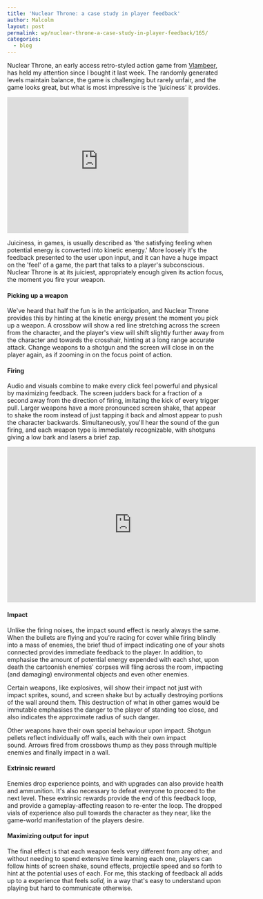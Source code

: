 ```yaml
---
title: 'Nuclear Throne: a case study in player feedback'
author: Malcolm
layout: post
permalink: wp/nuclear-throne-a-case-study-in-player-feedback/165/
categories:
  - blog
---
```


Nuclear Throne, an early access retro-styled action game from [Vlambeer][1], has held my attention since I bought it last week. The randomly generated levels maintain balance, the game is challenging but rarely unfair, and the game looks great, but what is most impressive is the 'juiciness' it provides.

<iframe width="420" height="315" src="https://www.youtube.com/embed/xn46bj4r0so" frameborder="0" allowfullscreen></iframe>

Juiciness, in games, is usually described as 'the satisfying feeling when potential energy is converted into kinetic energy.' More loosely it's the feedback presented to the user upon input, and it can have a huge impact on the 'feel' of a game, the part that talks to a player's subconscious. Nuclear Throne is at its juiciest, appropriately enough given its action focus, the moment you fire your weapon.

#### Picking up a weapon

We've heard that half the fun is in the anticipation, and Nuclear Throne provides this by hinting at the kinetic energy present the moment you pick up a weapon. A crossbow will show a red line stretching across the screen from the character, and the player's view will shift slightly further away from the character and towards the crosshair, hinting at a long range accurate attack. Change weapons to a shotgun and the screen will close in on the player again, as if zooming in on the focus point of action.

#### Firing

Audio and visuals combine to make every click feel powerful and physical by maximizing feedback. The screen judders back for a fraction of a second away from the direction of firing, imitating the kick of every trigger pull. Larger weapons have a more pronounced screen shake, that appear to shake the room instead of just tapping it back and almost appear to push the character backwards. Simultaneously, you'll hear the sound of the gun firing, and each weapon type is immediately recognizable, with shotguns giving a low bark and lasers a brief zap.

<iframe src="http://gfycat.com/ifr/ArtisticCarelessAkitainu" frameborder="0" scrolling="no" width="576" height="360" style="-webkit-backface-visibility: hidden;-webkit-transform: scale(1);" ></iframe>

#### Impact

Unlike the firing noises, the impact sound effect is nearly always the same. When the bullets are flying and you're racing for cover while firing blindly into a mass of enemies, the brief thud of impact indicating one of your shots connected provides immediate feedback to the player. In addition, to emphasise the amount of potential energy expended with each shot, upon death the cartoonish enemies' corpses will fling across the room, impacting (and damaging) environmental objects and even other enemies.

Certain weapons, like explosives, will show their impact not just with impact sprites, sound, and screen shake but by actually destroying portions of the wall around them. This destruction of what in other games would be immutable emphasises the danger to the player of standing too close, and also indicates the approximate radius of such danger.

Other weapons have their own special behaviour upon impact. Shotgun pellets reflect individually off walls, each with their own impact sound. Arrows fired from crossbows thump as they pass through multiple enemies and finally impact in a wall.

#### Extrinsic reward

Enemies drop experience points, and with upgrades can also provide health and ammunition. It's also necessary to defeat everyone to proceed to the next level. These extrinsic rewards provide the end of this feedback loop, and provide a gameplay-affecting reason to re-enter the loop. The dropped vials of experience also pull towards the character as they near, like the game-world manifestation of the players desire.

#### Maximizing output for input

The final effect is that each weapon feels very different from any other, and without needing to spend extensive time learning each one, players can follow hints of screen shake, sound effects, projectile speed and so forth to hint at the potential uses of each. For me, this stacking of feedback all adds up to a experience that feels *solid,* in a way that's easy to understand upon playing but hard to communicate otherwise.

 [1]: http://www.vlambeer.com/